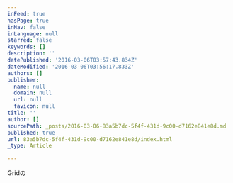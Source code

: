 ```yaml
---
inFeed: true
hasPage: true
inNav: false
inLanguage: null
starred: false
keywords: []
description: ''
datePublished: '2016-03-06T03:57:43.834Z'
dateModified: '2016-03-06T03:56:17.833Z'
authors: []
publisher:
  name: null
  domain: null
  url: null
  favicon: null
title: ''
author: []
sourcePath: _posts/2016-03-06-83a5b7dc-5f4f-431d-9c00-d7162e841e8d.md
published: true
url: 83a5b7dc-5f4f-431d-9c00-d7162e841e8d/index.html
_type: Article

---
```

Gridの